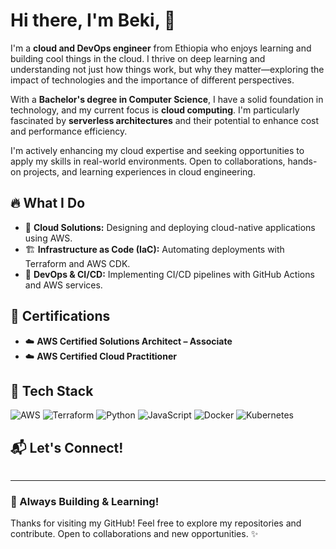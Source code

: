 # Hi there, I'm **Beki**, 👋

I'm a **cloud and DevOps engineer** from Ethiopia who enjoys learning and building cool things in the cloud. I thrive on deep learning and understanding not just how things work, but why they matter—exploring the impact of technologies and the importance of different perspectives.

With a **Bachelor's degree in Computer Science**, I have a solid foundation in technology, and my current focus is **cloud computing**. I'm particularly fascinated by **serverless architectures** and their potential to enhance cost and performance efficiency.

I'm actively enhancing my cloud expertise and seeking opportunities to apply my skills in real-world environments. Open to collaborations, hands-on projects, and learning experiences in cloud engineering.
## 🔥 What I Do
- 🚀 **Cloud Solutions:** Designing and deploying cloud-native applications using AWS.
- 🏗 **Infrastructure as Code (IaC):** Automating deployments with Terraform and AWS CDK.
- 📡 **DevOps & CI/CD:** Implementing CI/CD pipelines with GitHub Actions and AWS services.

## 📜 Certifications
- ☁️ **AWS Certified Solutions Architect – Associate**
- ☁️ **AWS Certified Cloud Practitioner**

## 🔧 Tech Stack
![AWS](https://img.shields.io/badge/AWS-%23FF9900.svg?style=flat&logo=amazonaws&logoColor=white) 
![Terraform](https://img.shields.io/badge/Terraform-%235835CC.svg?style=flat&logo=terraform&logoColor=white) 
![Python](https://img.shields.io/badge/Python-%233776AB.svg?style=flat&logo=python&logoColor=white) 
![JavaScript](https://img.shields.io/badge/JavaScript-%23F7DF1E.svg?style=flat&logo=javascript&logoColor=black) 
![Docker](https://img.shields.io/badge/Docker-%230099E5.svg?style=flat&logo=docker&logoColor=white)
![Kubernetes](https://img.shields.io/badge/Kubernetes-%23326CE5.svg?style=flat&logo=kubernetes&logoColor=white)

## 📬 Let's Connect!
<!-- Include Font Awesome -->
<link rel="stylesheet" href="https://cdnjs.cloudflare.com/ajax/libs/font-awesome/6.5.0/css/all.min.css">

<!-- Social Icons -->
<div style="display: flex; gap: 15px;">
  <a href="mailto:abebebeki1990@gmail.com" target="_blank" title="Email">
    <i class="fas fa-envelope"></i>
  </a>
  <a href="https://www.linkedin.com/in/beki-abebe/" target="_blank" title="LinkedIn">
    <i class="fab fa-linkedin"></i>
  </a>
  <a href="https://x.com/beki_abebe" target="_blank" title="Twitter">
    <i class="fab fa-twitter"></i>
  </a>
  <a href="https://bekiresume.site" target="_blank" title="Website">
    <i class="fas fa-globe"></i>
  </a>
</div>


---
### 🚀 Always Building & Learning! 
Thanks for visiting my GitHub! Feel free to explore my repositories and contribute. Open to collaborations and new opportunities. ✨

